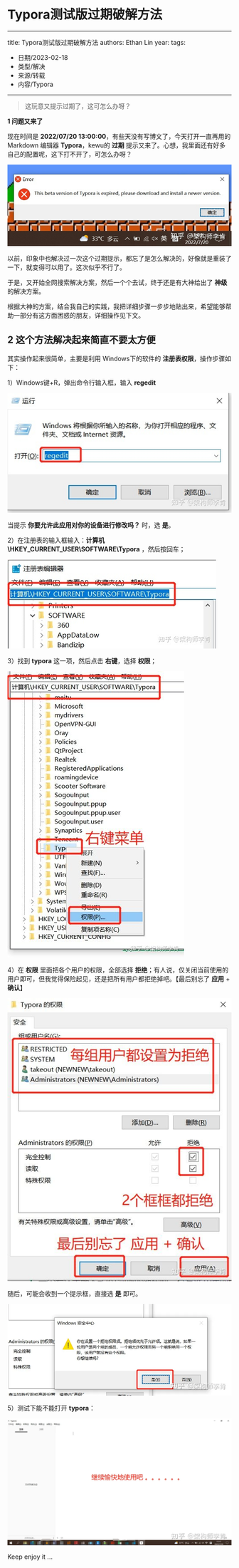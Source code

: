 # Typora测试版过期破解方法


---
title: Typora测试版过期破解方法
authors: Ethan Lin
year:
tags:
  - 日期/2023-02-18 
  - 类型/解决 
  - 来源/转载 
  - 内容/Typora 
---







> 这玩意又提示过期了，这可怎么办呀？

**1 问题又来了**

现在时间是 **2022/07/20 13:00:00**，有些天没有写博文了，今天打开一直再用的 Markdown 编辑器 **Typora**，kewu的 **过期** 提示又来了。心想，我里面还有好多自己的配置呢，这下打不开了，可怎么办呀？



![img](./Typora测试版过期破解方法.assets/v2-26b4f5efe92991345a1d5fda9fcafc9d_1440w-20230218231110834.jpg)



以前，印象中也解决过一次这个过期提示，都忘了是怎么解决的，好像就是重装了一下，就变得可以用了。这次似乎不行了。

于是，又开始全网搜索解决方案，然后一个个去试，终于还是有大神给出了 **神级** 的解决方案。

根据大神的方案，结合我自己的实践，我把详细步骤一步步地贴出来，希望能够帮助一部分有这方面困惑的朋友，详细操作见下文。

## **2 这个方法解决起来简直不要太方便**

其实操作起来很简单，主要是利用 Windows下的软件的 **注册表权限**，操作步骤如下：

1）Windows键+R，弹出命令行输入框，输入 **regedit**



![img](./Typora测试版过期破解方法.assets/v2-b0702d729538ff46c45e8b76b95f2c35_1440w-20230218231110829.jpg)



当提示 **你要允许此应用对你的设备进行修改吗？** 时，选 **是**。

2）在注册表的输入框输入：**计算机\HKEY_CURRENT_USER\SOFTWARE\Typora** ，然后按回车；



![img](./Typora测试版过期破解方法.assets/v2-27164b0642d9fe57f3e231c7d315551c_1440w-20230218231110797.jpg)



3）找到 **typora** 这一项，然后点击 **右键**，选择 **权限**；



![img](./Typora测试版过期破解方法.assets/v2-32f005c557d4e07db82260b52805fe9e_1440w-20230218231110847.jpg)



4）在 **权限** 里面把各个用户的权限，全部选择 **拒绝**；有人说，仅关闭当前使用的用户即可，但我觉得保险起见，还是把所有用户都拒绝掉吧。【最后别忘了 **应用** + **确认**】



![img](./Typora测试版过期破解方法.assets/v2-0ec6a730838687596b292c0850d61bce_1440w-20230218231110859.jpg)



随后，可能会收到一个提示框，直接选 **是** 即可。



![img](./Typora测试版过期破解方法.assets/v2-454a3386ab487643a96dd821219fb3d9_1440w-20230218231110827.webp)



5）测试下能不能打开 **typora**：



![img](./Typora测试版过期破解方法.assets/v2-6d070d5ccc64ee7ad0550322d818ec65_1440w-20230218231110826.webp)



Keep enjoy it ...

